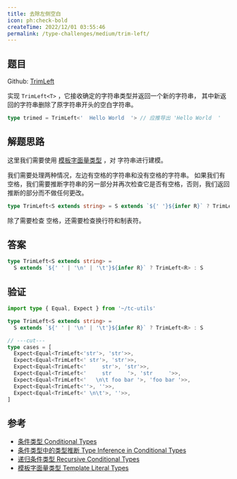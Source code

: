 ```yaml
---
title: 去除左侧空白
icon: ph:check-bold
createTime: 2022/12/01 03:55:46
permalink: /type-challenges/medium/trim-left/
---
```


## 题目

Github: [TrimLeft](https://github.com/type-challenges/type-challenges/blob/main/questions/00106-medium-trimleft/)

实现 `TrimLeft<T>` ，它接收确定的字符串类型并返回一个新的字符串，
其中新返回的字符串删除了原字符串开头的空白字符串。

```ts
type trimed = TrimLeft<'  Hello World  '> // 应推导出 'Hello World  '
```

## 解题思路

这里我们需要使用 [模板字面量类型](https://www.typescriptlang.org/docs/handbook/release-notes/typescript-4-1.html#template-literal-types) ，对 字符串进行建模。

我们需要处理两种情况，左边有空格的字符串和没有空格的字符串。
如果我们有空格，我们需要推断字符串的另一部分并再次检查它是否有空格，否则，我们返回推断的部分而不做任何更改。

```ts
type TrimLeft<S extends string> = S extends `${' '}${infer R}` ? TrimLeft<R> : S
```

除了需要检查 空格，还需要检查换行符和制表符。

## 答案

```ts
type TrimLeft<S extends string> =
  S extends `${' ' | '\n' | '\t'}${infer R}` ? TrimLeft<R> : S
```

## 验证

```ts twoslash
import type { Equal, Expect } from '~/tc-utils'

type TrimLeft<S extends string> =
  S extends `${' ' | '\n' | '\t'}${infer R}` ? TrimLeft<R> : S

// ---cut---
type cases = [
  Expect<Equal<TrimLeft<'str'>, 'str'>>,
  Expect<Equal<TrimLeft<' str'>, 'str'>>,
  Expect<Equal<TrimLeft<'     str'>, 'str'>>,
  Expect<Equal<TrimLeft<'     str     '>, 'str     '>>,
  Expect<Equal<TrimLeft<'   \n\t foo bar '>, 'foo bar '>>,
  Expect<Equal<TrimLeft<''>, ''>>,
  Expect<Equal<TrimLeft<' \n\t'>, ''>>,
]
```

## 参考

- [条件类型 Conditional Types](https://www.typescriptlang.org/docs/handbook/2/conditional-types.html)
- [条件类型中的类型推断 Type Inference in Conditional Types](https://www.typescriptlang.org/docs/handbook/2/conditional-types.html#inferring-within-conditional-types)
- [递归条件类型 Recursive Conditional Types](https://www.typescriptlang.org/docs/handbook/release-notes/typescript-4-1.html#recursive-conditional-types)
- [模板字面量类型 Template Literal Types](https://www.typescriptlang.org/docs/handbook/release-notes/typescript-4-1.html#template-literal-types)
